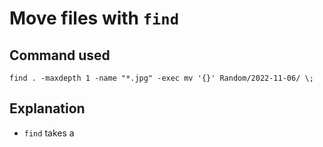 # Move files with `find`

## Command used

`find . -maxdepth 1 -name "*.jpg" -exec mv '{}' Random/2022-11-06/ \;`

## Explanation

- `find` takes a

